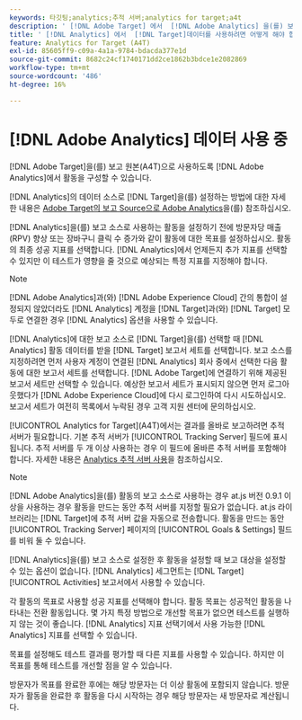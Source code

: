 ```yaml
---
keywords: 타깃팅;analytics;추적 서버;analytics for target;a4t
description: ' [!DNL Adobe Target] 에서  [!DNL Adobe Analytics] 을(를) 보고 소스(A4T)로 사용하도록 활동을 구성하는 방법에 대해 알아봅니다.'
title: ' [!DNL Analytics] 에서  [!DNL Target]데이터를 사용하려면 어떻게 해야 합니까?'
feature: Analytics for Target (A4T)
exl-id: 85605ff9-c09a-4a1a-9784-bdacda377e1d
source-git-commit: 8682c24cf1740171dd2ce1862b3bdce1e2082869
workflow-type: tm+mt
source-wordcount: '486'
ht-degree: 16%

---
```


# [!DNL Adobe Analytics] 데이터 사용 중

[!DNL Adobe Target]을(를) 보고 원본(A4T)으로 사용하도록 [!DNL Adobe Analytics]에서 활동을 구성할 수 있습니다.

[!DNL Analytics]의 데이터 소스로 [!DNL Target]을(를) 설정하는 방법에 대한 자세한 내용은 [Adobe Target의 보고 Source으로 Adobe Analytics](/help/main/c-integrating-target-with-mac/a4t/a4t.md)을(를) 참조하십시오.

[!DNL Analytics]을(를) 보고 소스로 사용하는 활동을 설정하기 전에 방문자당 매출(RPV) 향상 또는 장바구니 클릭 수 증가와 같이 활동에 대한 목표를 설정하십시오. 활동의 최종 성공 지표를 선택합니다. [!DNL Analytics]에서 언제든지 추가 지표를 선택할 수 있지만 이 테스트가 영향을 줄 것으로 예상되는 특정 지표를 지정해야 합니다.

>[!NOTE]
>
>[!DNL Adobe Analytics]과(와) [!DNL Adobe Experience Cloud] 간의 통합이 설정되지 않았더라도 [!DNL Analytics] 계정을 [!DNL Target]과(와) [!DNL Target] 모두로 연결한 경우 [!DNL Analytics] 옵션을 사용할 수 있습니다.

[!DNL Analytics]에 대한 보고 소스로 [!DNL Target]을(를) 선택할 때 [!DNL Analytics] 활동 데이터를 받을 [!DNL Target] 보고서 세트를 선택합니다. 보고 소스를 지정하려면 먼저 사용자 계정이 연결된 [!DNL Analytics] 회사 중에서 선택한 다음 활동에 대한 보고서 세트를 선택합니다. [!DNL Adobe Target]에 연결하기 위해 제공된 보고서 세트만 선택할 수 있습니다. 예상한 보고서 세트가 표시되지 않으면 먼저 로그아웃했다가 [!DNL Adobe Experience Cloud]에 다시 로그인하여 다시 시도하십시오. 보고서 세트가 여전히 목록에서 누락된 경우 고객 지원 센터에 문의하십시오.

[!UICONTROL Analytics for Target]&#x200B;(A4T)에서는 결과를 올바로 보고하려면 추적 서버가 필요합니다. 기본 추적 서버가 [!UICONTROL Tracking Server] 필드에 표시됩니다. 추적 서버를 두 개 이상 사용하는 경우 이 필드에 올바른 추적 서버를 포함해야 합니다. 자세한 내용은 [Analytics 추적 서버 사용](/help/main/c-integrating-target-with-mac/a4t/analytics-tracking-server.md#task_72077BA7E93C4A65A715A18F32228823)을 참조하십시오.

>[!NOTE]
>
>[!DNL Adobe Analytics]을(를) 활동의 보고 소스로 사용하는 경우 at.js 버전 0.9.1 이상을 사용하는 경우 활동을 만드는 동안 추적 서버를 지정할 필요가 없습니다. at.js 라이브러리는 [!DNL Target]에 추적 서버 값을 자동으로 전송합니다. 활동을 만드는 동안 [!UICONTROL Tracking Server] 페이지의 [!UICONTROL Goals & Settings] 필드를 비워 둘 수 있습니다.

[!DNL Analytics]을(를) 보고 소스로 설정한 후 활동을 설정할 때 보고 대상을 설정할 수 있는 옵션이 없습니다. [!DNL Analytics] 세그먼트는 [!DNL Target] [!UICONTROL Activities] 보고서에서 사용할 수 있습니다.

각 활동의 목표로 사용할 성공 지표를 선택해야 합니다. 활동 목표는 성공적인 활동을 나타내는 전환 활동입니다. 몇 가지 특정 방법으로 개선할 목표가 없으면 테스트를 실행하지 않는 것이 좋습니다. [!DNL Analytics] 지표 선택기에서 사용 가능한 [!DNL Analytics] 지표를 선택할 수 있습니다.

목표를 설정해도 테스트 결과를 평가할 때 다른 지표를 사용할 수 있습니다. 하지만 이 목표를 통해 테스트를 개선할 점을 알 수 있습니다.

방문자가 목표를 완료한 후에는 해당 방문자는 더 이상 활동에 포함되지 않습니다. 방문자가 활동을 완료한 후 활동을 다시 시작하는 경우 해당 방문자는 새 방문자로 계산됩니다.
